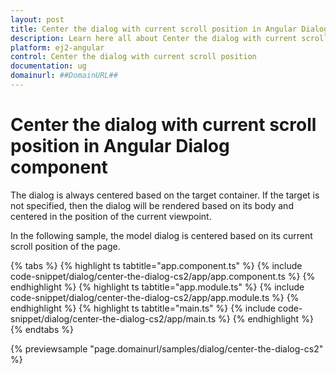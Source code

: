 ```yaml
---
layout: post
title: Center the dialog with current scroll position in Angular Dialog component | Syncfusion
description: Learn here all about Center the dialog with current scroll position in Syncfusion Angular Dialog component of Syncfusion Essential JS 2 and more.
platform: ej2-angular
control: Center the dialog with current scroll position 
documentation: ug
domainurl: ##DomainURL##
---
```


# Center the dialog with current scroll position in Angular Dialog component

The dialog is always centered based on the target container. If the target is not specified, then the dialog will be rendered based on its body and centered in the position of the current viewpoint.

In the following sample, the model dialog is centered based on its current scroll position of the page.

{% tabs %}
{% highlight ts tabtitle="app.component.ts" %}
{% include code-snippet/dialog/center-the-dialog-cs2/app/app.component.ts %}
{% endhighlight %}
{% highlight ts tabtitle="app.module.ts" %}
{% include code-snippet/dialog/center-the-dialog-cs2/app/app.module.ts %}
{% endhighlight %}
{% highlight ts tabtitle="main.ts" %}
{% include code-snippet/dialog/center-the-dialog-cs2/app/main.ts %}
{% endhighlight %}
{% endtabs %}
  
{% previewsample "page.domainurl/samples/dialog/center-the-dialog-cs2" %}